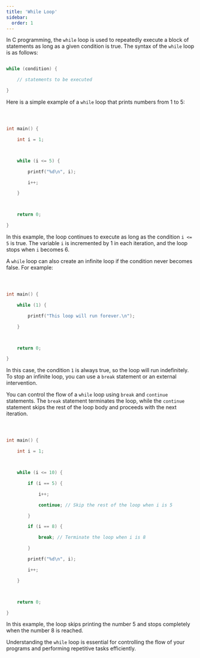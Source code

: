 ```yaml
---
title: 'While Loop'
sidebar:
  order: 1
---
```


 In C programming, the `while` loop is used to repeatedly execute a block of statements as long as a given condition is true. The syntax of the `while` loop is as follows:



```c

while (condition) {

    // statements to be executed

}

```





Here is a simple example of a `while` loop that prints numbers from 1 to 5:



```c



int main() {

    int i = 1;



    while (i <= 5) {

        printf("%d\n", i);

        i++;

    }



    return 0;

}

```



In this example, the loop continues to execute as long as the condition `i <= 5` is true. The variable `i` is incremented by 1 in each iteration, and the loop stops when `i` becomes 6.





A `while` loop can also create an infinite loop if the condition never becomes false. For example:



```c



int main() {

    while (1) {

        printf("This loop will run forever.\n");

    }



    return 0;

}

```



In this case, the condition `1` is always true, so the loop will run indefinitely. To stop an infinite loop, you can use a `break` statement or an external intervention.





You can control the flow of a `while` loop using `break` and `continue` statements. The `break` statement terminates the loop, while the `continue` statement skips the rest of the loop body and proceeds with the next iteration.



```c



int main() {

    int i = 1;



    while (i <= 10) {

        if (i == 5) {

            i++;

            continue; // Skip the rest of the loop when i is 5

        }

        if (i == 8) {

            break; // Terminate the loop when i is 8

        }

        printf("%d\n", i);

        i++;

    }



    return 0;

}

```



In this example, the loop skips printing the number 5 and stops completely when the number 8 is reached.



Understanding the `while` loop is essential for controlling the flow of your programs and performing repetitive tasks efficiently.